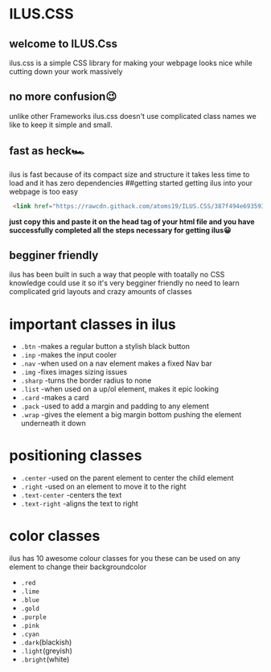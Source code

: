 # ILUS.CSS

## welcome to ILUS.Css
ilus.css is a simple CSS library for making your webpage looks nice while cutting down your work massively
## no more confusion😉
unlike other Frameworks ilus.css doesn't use complicated class names we like to keep it simple and small.
## fast as heck🏎️
ilus is fast because of its compact size and structure it takes less time to load and it has zero dependencies
##getting started
getting ilus into your webpage is too easy 

```html
 <link href="https://rawcdn.githack.com/atoms19/ILUS.CSS/387f494e693593d959a3aa9ddec425e8537e52cb/ILUS.css" rel="stylesheet"></link>
```

**just copy this and paste it on the head tag of your html file and you have successfully completed all the steps necessary for getting ilus😀**
## begginer friendly
ilus has been built in such a way that people with toatally no CSS knowledge could use it
so it's very begginer friendly no need to learn complicated grid layouts and crazy amounts of classes

# important classes in ilus
- `.btn` -makes a regular button a stylish black button
- `.inp` -makes the input cooler
- `.nav` -when used on a nav element makes a fixed Nav bar 
- `.img` -fixes images sizing issues
- `.sharp` -turns the border radius to none
- `.list` -when used on a up/ol element, makes it epic looking
- `.card` -makes a card
- `.pack` -used to add a margin and padding to any element
- `.wrap` -gives the element a big margin bottom pushing the element underneath it down

# positioning classes
- `.center` -used on the parent element to center the child element
- `.right` -used on an element to move it to the right
- `.text-center` -centers the text
- `.text-right` -aligns the text to right

# color classes
ilus has 10 awesome colour classes for you these can be used on any element to change their backgroundcolor
- `.red`
- `.lime`
- `.blue`
- `.gold`
- `.purple`
- `.pink`
- `.cyan`
- `.dark`(blackish)
- `.light`(greyish)
- `.bright`(white)


